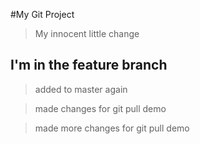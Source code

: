  #My Git Project

 > My innocent little change

 ## I'm in the feature branch

 > added to master again

> made changes for git pull demo

> made more changes for git pull demo
